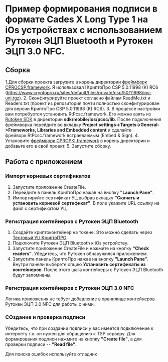 # Пример формирования подписи в формате Cades X Long Type 1 на iOs устройствах с использованием Рутокен ЭЦП Bluetooth и Рутокен ЭЦП 3.0 NFC.

## Сборка
1.Для сборки проекта загрузите в корень директории [фреймфорк CPROCSP.framework](https://www.cryptopro.ru/products/csp/downloads). Я использовал [КриптоПро CSP 5.0.11998 (K) RC6 (https://www.cryptopro.ru/sites/default/files/private/csp/50/11998/ios-uni.tgz).
2. Сконфигурируйте проект согласно файлам ReadMe.txt и Readers.txt (проект из репозитория почти полностью сконфигурирован для версии КриптоПро CSP 5.0.11998 (K) RC6).
3. В процессе настройки вам потребуется установить RtPcsc.framework. Его можно взять из [Rutoken SDK](https://www.rutoken.ru/developers/sdk/) в директории **sdk/mobile/ios/pcsc/lib**. После подключения фреймворка перейдите во вкладку **Project settings->Targets->General->Frameworks, Libraries and Embedded content** и сделайте фрейворк RtPcsc.framework встраеваемым (Embed & Sign).
4. Установите [фреймворк CPROPKI.framework](https://www.cryptopro.ru/products/cades/downloads) в корень директории и добавьте его в свой проект.
5. Запустите сборку.

## Работа с приложением
### Импорт корневых сертификатов
1. Запустите приложение CreateFile.
2. Перейдите в панель КриптоПро нажав на внопку **"Launch Pane"**. 
3. Импортируйте сертификат УЦ выбрав вкладку **"Скачать и установить корневой сертификат"**. В поле укажите URL ссылку на файл с сертификатом УЦ.

### Регистрация контейнеров с Рутокен ЭЦП Bluetooth
1. Создайте криптоконтейнер на токене. Это можно сделать через [Тестовый УЦ КриптоПРО](https://www.cryptopro.ru/certsrv/).
2. Подключите Рутокен ЭЦП Bluetooth к iOs устройству.
3. Запустите приложение CreateFile и нажмите на кнопку **"Check readers"**. Убедитесь, что Рутокен обнаружился приложением.
4. Запустите панель КриптоПро нажав на внопку **"Launch Pane"**. Внутри панели выберете опцию **Установить сертификаты из контейнеров**. После этого шага контейнеры с Рутокен ЭЦП Bluetooth будут запомнены.

### Регистрация контейнеров с Рутокен ЭЦП 3.0 NFC
Логика приложения не тебует добавление в хранилище контейнеров Рутокен ЭЦП 3.0 NFC для работы с ними.

### СОздание и проверка подписи
Убедитесь, что при создании подписи у вас имеется подключение к интернету т.к. он нужен для обращению к TSP серверу. Для формирования подписи нажмите на кнопку **"Create file"**, а для проверки подписи -- **"Read file"**.

Для поиска ошибок используйте отладчик
